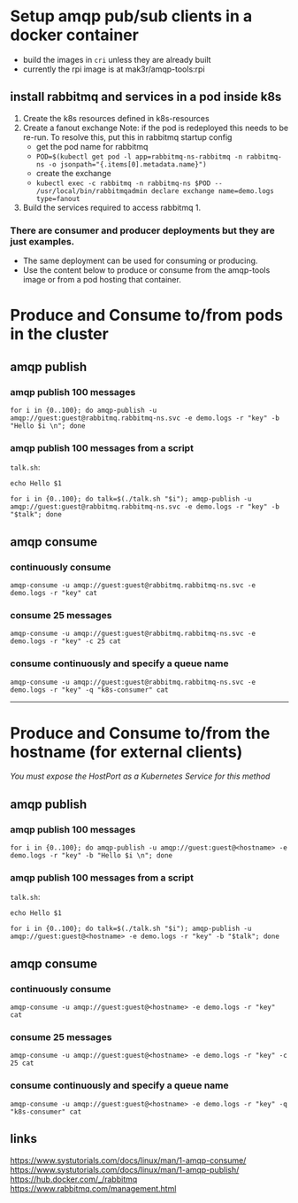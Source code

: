 
# Setup amqp pub/sub clients in a docker container
* build the images in `cri` unless they are already built
* currently the rpi image is at mak3r/amqp-tools:rpi

## install rabbitmq and services in a pod inside k8s
1. Create the k8s resources defined in k8s-resources
1. Create a fanout exchange 
Note: if the pod is redeployed this needs to be re-run. To resolve this, put this in rabbitmq startup config
    * get the pod name for rabbitmq
    * `POD=$(kubectl get pod -l app=rabbitmq-ns-rabbitmq -n rabbitmq-ns -o jsonpath="{.items[0].metadata.name}")`
    * create the exchange
    * `kubectl exec -c rabbitmq -n rabbitmq-ns $POD -- /usr/local/bin/rabbitmqadmin declare exchange name=demo.logs type=fanout`
1. Build the services required to access rabbitmq
    1. 

### There are consumer and producer deployments but they are just examples.
* The same deployment can be used for consuming or producing.
* Use the content below to produce or consume from the amqp-tools image or from a pod hosting that container.


# Produce and Consume to/from pods in the cluster
## amqp publish
### amqp publish 100 messages
`for i in {0..100}; do amqp-publish -u amqp://guest:guest@rabbitmq.rabbitmq-ns.svc -e demo.logs -r "key" -b "Hello $i \n"; done`

### amqp publish 100 messages from a script
`talk.sh`:
```
echo Hello $1
```
`for i in {0..100}; do talk=$(./talk.sh "$i"); amqp-publish -u amqp://guest:guest@rabbitmq.rabbitmq-ns.svc -e demo.logs -r "key" -b "$talk"; done`

## amqp consume
### continuously consume
`amqp-consume -u amqp://guest:guest@rabbitmq.rabbitmq-ns.svc -e demo.logs -r "key" cat`
### consume 25 messages
`amqp-consume -u amqp://guest:guest@rabbitmq.rabbitmq-ns.svc -e demo.logs -r "key" -c 25 cat`
### consume continuously and specify a queue name
`amqp-consume -u amqp://guest:guest@rabbitmq.rabbitmq-ns.svc -e demo.logs -r "key" -q "k8s-consumer" cat`

--- 

# Produce and Consume to/from the hostname (for external clients)
*You must expose the HostPort as a Kubernetes Service for this method*

## amqp publish
### amqp publish 100 messages
`for i in {0..100}; do amqp-publish -u amqp://guest:guest@<hostname> -e demo.logs -r "key" -b "Hello $i \n"; done`

### amqp publish 100 messages from a script
`talk.sh`:
```
echo Hello $1
```
`for i in {0..100}; do talk=$(./talk.sh "$i"); amqp-publish -u amqp://guest:guest@<hostname> -e demo.logs -r "key" -b "$talk"; done`

## amqp consume
### continuously consume
`amqp-consume -u amqp://guest:guest@<hostname> -e demo.logs -r "key" cat`
### consume 25 messages
`amqp-consume -u amqp://guest:guest@<hostname> -e demo.logs -r "key" -c 25 cat`
### consume continuously and specify a queue name
`amqp-consume -u amqp://guest:guest@<hostname> -e demo.logs -r "key" -q "k8s-consumer" cat`


## links
https://www.systutorials.com/docs/linux/man/1-amqp-consume/
https://www.systutorials.com/docs/linux/man/1-amqp-publish/
https://hub.docker.com/_/rabbitmq
https://www.rabbitmq.com/management.html

